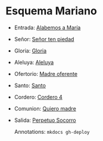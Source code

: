# Esquema Mariano

- Entrada: [Alabemos a María](entrada/alabemos_a_maria.md)
- Señor: [Señor ten piedad](senior_ten_piedad/senior_5.md)
- Gloria: [Gloria](gloria/gloria_1.md)
- Aleluya: [Aleluya](aleluya/aleluya_1.md)
- Ofertorio: [Madre oferente](salida/madre_oferente.md)
- Santo: [Santo ](exequias/santo.md)
- Cordero: [Cordero 4](cordero/cordero_4.md)
- Comunion: [Quiero madre](salida/quiero_madre.md)
- Salida: [Perpetuo Socorro](salida/madre_de_nuestra_alegria.md)

  Annotations:
  `mkdocs gh-deploy`
